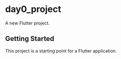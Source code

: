 # day0_project

A new Flutter project.

## Getting Started

This project is a starting point for a Flutter application.
